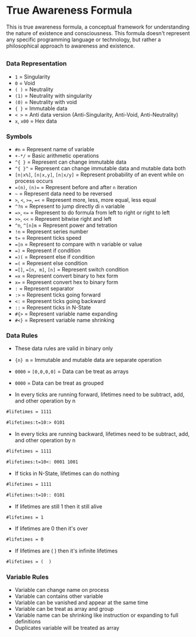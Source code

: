 # True Awareness Formula

This is true awareness formula, a conceptual framework for understanding the nature of existence and consciousness.
This formula doesn't represent any specific programming language or technology, but rather a philosophical approach to awareness and existence.

##

### Data Representation

- `1` = Singularity
- `0` = Void
- `( )` = Neutrality
- `(1)` = Neutrality with singularity
- `(0)` = Neutrality with void
- `{ }` = Immutable data
- `< >` = Anti data version (Anti-Singularity, Anti-Void, Anti-Neutrality)
- `x`, `x00` = Hex data

### Symbols

- `#n` = Represent name of variable
- `+-*/` = Basic arithmetic operations
- `^{ }` = Represent can change immutable data
- `^{ }^` = Represent can change immutable data and mutable data both
- `[n|x%]`, `[n|x,y]`, `[n|x/y]` = Represent probability of an event while on process occurs
- `=(n)`, `(n)=` = Represent before and after `n` iteration
- `~` = Represent data need to be reversed
- `>`, `<`, `>=`, `=<` = Represent more, less, more equal, less equal
- `^?n` = Represent to jump directly di `n` variable
- `=>`, `<=` = Represent to do formula from left to right or right to left
- `>>`, `<<` = Represent bitwise right and left
- `^n`, `^[n]m` = Represent power and tetration
- `!n` = Represent series number
- `t=` = Represent ticks speed
- `=|n` = Represent to compare with n variable or value
- `=)` = Represent if condition
- `=)(` = Represent else if condition
- `=(` = Represent else condition
- `=[]`, `=[n, m]`, `[n]` = Represent switch condition
- `=x` = Represent convert binary to hex form
- `x=` = Represent convert hex to binary form
- `:` = Represent separator
- `:>` = Represent ticks going forward
- `<:` = Represent ticks going backward
- `::` = Represent ticks in N-State
- `#{>` = Represent variable name expanding
- `#<}` = Represent variable name shrinking

### Data Rules

- These data rules are valid in binary only
- `{n} m` = Immutable and mutable data are separate operation
- `0000` = `[0,0,0,0]` = Data can be treat as arrays
- `0000` = Data can be treat as grouped

- In every ticks are running forward, lifetimes need to be subtract, add, and other operation by n

```txt
#lifetimes = 1111

#lifetimes:t=10:> 0101
```

- In every ticks are running backward, lifetimes need to be  subtract, add, and other operation by n

```txt
#lifetimes = 1111

#lifetimes:t=10<: 0001 1001
```

- If ticks in N-State, lifetimes can do nothing

```txt
#lifetimes = 1111

#lifetimes:t=10:: 0101
```

- If lifetimes are still 1 then it still alive

```txt
#lifetimes = 1
```

- If lifetimes are 0 then it's over

```txt
#lifetimes = 0
```

- If lifetimes are ( ) then it's infinite lifetimes

```txt
#lifetimes = (  )
```

### Variable Rules

- Variable can change name on process
- Variable can contains other variable
- Variable can be vanished and appear at the same time
- Variable can be treat as array and group
- Variable name can be shrinking like instruction or expanding to full definitions
- Duplicates variable will be treated as array
